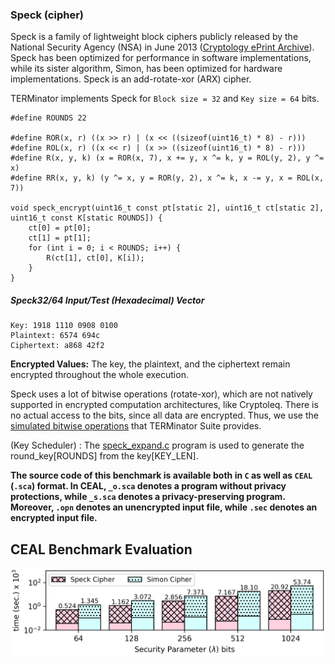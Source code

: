 ### Speck (cipher)
Speck is a family of lightweight block ciphers publicly released by the National Security Agency (NSA) in June 2013 ([Cryptology ePrint Archive](https://eprint.iacr.org/2013/404.pdf)). Speck has been optimized for performance in software implementations, while its sister algorithm, Simon, has been optimized for hardware implementations. Speck is an add-rotate-xor (ARX) cipher.

TERMinator implements Speck for `Block size = 32` and `Key size = 64` bits.

```
#define ROUNDS 22

#define ROR(x, r) ((x >> r) | (x << ((sizeof(uint16_t) * 8) - r)))
#define ROL(x, r) ((x << r) | (x >> ((sizeof(uint16_t) * 8) - r)))
#define R(x, y, k) (x = ROR(x, 7), x += y, x ^= k, y = ROL(y, 2), y ^= x)
#define RR(x, y, k) (y ^= x, y = ROR(y, 2), x ^= k, x -= y, x = ROL(x, 7))

void speck_encrypt(uint16_t const pt[static 2], uint16_t ct[static 2], uint16_t const K[static ROUNDS]) {
    ct[0] = pt[0];
    ct[1] = pt[1];
    for (int i = 0; i < ROUNDS; i++) {
        R(ct[1], ct[0], K[i]);
    }
}
```

##### Speck32/64 Input/Test (Hexadecimal) Vector
```
Key: 1918 1110 0908 0100
Plaintext: 6574 694c
Ciphertext: a868 42f2
```

**Encrypted Values:** The key, the plaintext, and the ciphertext remain encrypted throughout the whole execution.

Speck uses a lot of bitwise operations (rotate-xor), which are not natively supported in encrypted computation architectures, like Cryptoleq. There is no actual access to the bits, since all data are encrypted. Thus, we use the [simulated bitwise operations](https://github.com/momalab/privacy_benchmarks/tree/master/Realistic/bitwiseOperators) that TERMinator Suite provides.

(Key Scheduler) : The [speck_expand.c](https://github.com/momalab/privacy_benchmarks/tree/master/Realistic/SpeckCipher/speck_expand.c) program is used to generate the round_key[ROUNDS] from the key[KEY_LEN].

**The source code of this benchmark is available both in `C` as well as `CEAL` (`.sca`) format. In CEAL, `_o.sca` denotes a program without privacy protections, while `_s.sca` denotes a privacy-preserving program. Moreover, `.opn` denotes an unencrypted input file, while `.sec` denotes an encrypted input file.**

CEAL Benchmark Evaluation
-------------------------
![alt text](../../graphs/specksimon.png)
